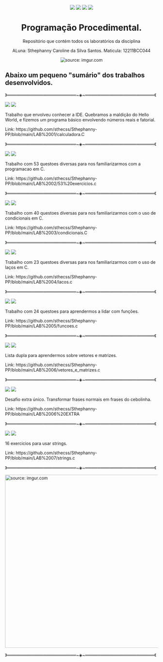 <p align="center">
<img src="https://img.shields.io/badge/Institui%C3%A7%C3%A3o-UFU-blue"/>
<img src= "https://img.shields.io/badge/Disciplina-PP-critical" />
<img src= "https://img.shields.io/badge/Professor-Claudiney-sucess" />
<img src= "https://img.shields.io/badge/Turma-69-ff69b4" />
</p>

<h1 align="center"> Programação Procedimental. </h1>
<p align="center"> Repositório que contém todos os laboratórios da disciplina </h2>

<p align="center"> ALuna: Sthephanny Caroline da Silva Santos. 
Maticula: 12211BCC044</h3>



<p align="center">
<a> <img src="https://i.imgur.com/deTM35X.gif" title="source: imgur.com" /></a>


<h2> Abaixo um pequeno "sumário" dos trabalhos desenvolvidos. </h2>


》═══════════════════════~◈~═══════════════════════《
</p>
<div>
<img src= https://img.shields.io/badge/Lab-01-lightgrey />
<img src= "https://img.shields.io/badge/Dado-07.10.22-informational"/>
  <p> Trabalho que envolveu conhecer a IDE. Quebramos a maldição do Hello World, e fizemos um programa básico envolvendo números reais e fatorial. </p>
  <p> Link: https://github.com/sthecss/Sthephanny-PP/blob/main/LAB%2001/calculadora.C </p>
</div>

》═══════════════════════~◈~═══════════════════════《

<div>
<img src= https://img.shields.io/badge/Lab-02-lightgrey />
<img src= "https://img.shields.io/badge/Dado-14.10.22-informational"/>
  <p> Trabalho com 53 questoes diversas para nos familiarizarmos com a programacao em C. </p>
  <p> Link: https://github.com/sthecss/Sthephanny-PP/blob/main/LAB%2002/53%20exercicios.c </p>
</div>

》═══════════════════════~◈~═══════════════════════《

<div>
<img src= https://img.shields.io/badge/Lab-03-lightgrey />
<img src= "https://img.shields.io/badge/Dado-21.10.22-informational"/>
  <p> Trabalho com 40 questoes diversas para nos familiarizarmos com o uso de condicionais em C. </p>
  <p> Link: https://github.com/sthecss/Sthephanny-PP/blob/main/LAB%2003/condicionais.C </p>
</div>

》═══════════════════════~◈~═══════════════════════《

<div>
<img src= https://img.shields.io/badge/Lab-04-lightgrey />
<img src= "https://img.shields.io/badge/Dado-26.10.22-informational"/>
  <p> Trabalho com 23 questoes diversas para nos familiarizarmos com o uso de laços em C. </p>
  <p> Link: https://github.com/sthecss/Sthephanny-PP/blob/main/LAB%2004/lacos.c </p>
</div>

》═══════════════════════~◈~═══════════════════════《

<div>
<img src= https://img.shields.io/badge/Lab-05-lightgrey />
<img src= "https://img.shields.io/badge/Dado-18.11.22-informational"/>
  <p> Trabalho com 24 questoes para aprendermos a lidar com funções. </p>
  <p> Link: https://github.com/sthecss/Sthephanny-PP/blob/main/LAB%2005/funcoes.c </p>
</div>

》═══════════════════════~◈~═══════════════════════《

<div>
<img src= https://img.shields.io/badge/Lab-06-lightgrey />
<img src= "https://img.shields.io/badge/Dado-25.11.22-informational"/>
  <p> Lista dupla para aprendermos sobre vetores e matrizes. </p>
  <p> Link: https://github.com/sthecss/Sthephanny-PP/blob/main/LAB%2006/vetores_e_matrizes.c </p>
</div>

》═══════════════════════~◈~═══════════════════════《

<div>
<img src= https://img.shields.io/badge/Lab-Extra!-lightgrey />
<img src= "https://img.shields.io/badge/Dado-02.12.22-informational"/>
  <p> Desafio extra único. Transformar frases normais em frases do cebolinha. </p>
  <p> Link: https://github.com/sthecss/Sthephanny-PP/blob/main/LAB%2006%20EXTRA </p>
</div>

》═══════════════════════~◈~═══════════════════════《

<div>
<img src= https://img.shields.io/badge/Lab-07-lightgrey />
<img src= "https://img.shields.io/badge/Dado-01.12.22-informational"/>
  <p> 16 exercicios para usar strings. </p>
  <p> Link: https://github.com/sthecss/Sthephanny-PP/blob/main/LAB%2007/strings.c </p>
</div>

》═══════════════════════~◈~═══════════════════════《



<a href="https://imgur.com/05qSkrd"><img src="https://i.imgur.com/05qSkrd.gif" title="source: imgur.com" width=570 /></a>

》═══════════════════════~◈~═══════════════════════《

